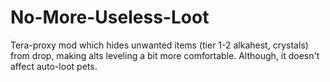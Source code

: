 # No-More-Useless-Loot
Tera-proxy mod which hides unwanted items (tier 1-2 alkahest, crystals) from drop, making alts leveling a bit more comfortable. Although, it doesn't affect auto-loot pets.
